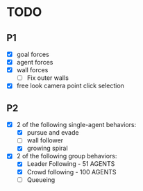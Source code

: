 
# TODO
## P1
- [x] goal forces
- [x] agent forces
- [x] wall forces
    - [ ] Fix outer walls
- [x] free look camera point click selection

## P2
- [x] 2 of the following single-agent behaviors:
    - [x] pursue and evade
    - [ ] wall follower
    - [x] growing spiral
- [x] 2 of the following group behaviors:
    - [x] Leader Following - 51 AGENTS
    - [x] Crowd following - 100 AGENTS
    - [ ] Queueing
